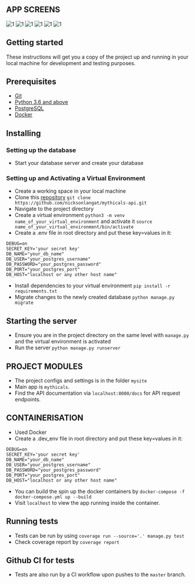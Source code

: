 ## APP SCREENS
![1](screenshots/1.png)
![1](screenshots/2.png)
![1](screenshots/3.png)
![1](screenshots/4.png)
![1](screenshots/5.png)
![1](screenshots/6.png)
## Getting started
These instructions will get you a copy of the project up and running in your local machine for development and testing purposes.

## Prerequisites
- [Git](https://git-scm.com/download/)
- [Python 3.6 and above](https://www.python.org/downloads/)
- [PostgreSQL](https://www.postgresql.org/)
- [Docker](https://www.docker.com/)


## Installing
### Setting up the database
- Start your database server and create your database

### Setting up and Activating a Virtual Environment
- Create a working space in your local machine
- Clone this [repository](https://github.com/nicksonlangat/mythicals-api.git) `git clone https://github.com/nicksonlangat/mythicals-api.git`
- Navigate to the project directory
- Create a virtual environment `python3 -m venv name_of_your_virtual_environment` and activate it `source name_of_your_virtual_environment/bin/activate`
- Create a .env file in root directory and put these key=values in it:
```
DEBUG=on
SECRET_KEY='your secret key'
DB_NAME="your_db_name"
DB_USER="your_postgres_username"
DB_PASSWORD="your_postgres_password"
DB_PORT="your_postgres_port"
DB_HOST="localhost or any other host name"
```
- Install dependencies to your virtual environment `pip install -r requirements.txt`
- Migrate changes to the newly created database `python manage.py migrate`

## Starting the server
- Ensure you are in the project directory on the same level with `manage.py` and the virtual environment is activated
- Run the server `python manage.py runserver`

## PROJECT MODULES
- The project configs and settings is in the folder `mysite`
- Main app is `mythicals`.
- Find the API documentation via `localhost:8000/docs` for API request endpoints.

## CONTAINERISATION
- Used Docker 
- Create a .dev_env file in root directory and put these key=values in it:
```
DEBUG=on
SECRET_KEY='your secret key'
DB_NAME="your_db_name"
DB_USER="your_postgres_username"
DB_PASSWORD="your_postgres_password"
DB_PORT="your_postgres_port"
DB_HOST="localhost or any other host name"
```
- You can build the spin up the docker containers by `docker-compose -f docker-compose.yml up --build `
- Visit `localhost` to view the app running inside the container.

## Running tests
- Tests can be run by using  `coverage run --source='.' manage.py test `
- Check coverage report by `coverage report`

## Github CI for tests
- Tests are also run by a CI workflow upon pushes to the `master`  branch.